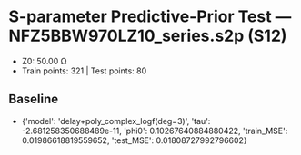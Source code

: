 # S-parameter Predictive-Prior Test — NFZ5BBW970LZ10_series.s2p (S12)
- Z0: 50.00 Ω
- Train points: 321  |  Test points: 80

## Baseline
- {'model': 'delay+poly_complex_logf(deg=3)', 'tau': -2.681258350688489e-11, 'phi0': 0.10267640884880422, 'train_MSE': 0.01986618819559652, 'test_MSE': 0.01808727992796602}